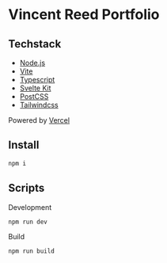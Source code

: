# Vincent Reed Portfolio

## Techstack

* [Node.js](https://nodejs.org/)
* [Vite](https://vitejs.dev/)
* [Typescript](https://www.typescriptlang.org/)
* [Svelte Kit](https://kit.svelte.dev/)
* [PostCSS](https://postcss.org/)
* [Tailwindcss](https://tailwindcss.com/)

Powered by [Vercel](https://vercel.com/)

## Install
```sh
npm i
```

## Scripts
Development
```sh
npm run dev
```

Build
```sh
npm run build
```
